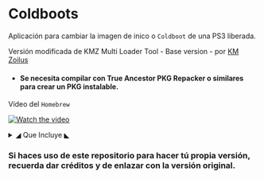 # Coldboots

Aplicación para cambiar la imagen de inico o `Coldboot` de una PS3 liberada.

Versión modificada de KMZ Multi Loader Tool - Base version - por [KM Zoilus](https://www.youtube.com/channel/UCNf_LBigkkfd2P6Kal7ep-w)
* #### Se necesita compilar con True Ancestor PKG Repacker o similares para crear un PKG instalable.

Vídeo del `Homebrew`

[![Watch the video](https://i.ytimg.com/vi/y1Huol8g21A/hqdefault.jpg)](https://www.youtube.com/watch?v=y1Huol8g21A)

<details>
  <summary>◢ Que Incluye ◣ </summary>
  
  ## ★Versión 1.0
  * Ferrox Logo
  * Minecraft Logo
  * My Little Pony
  * OG Modding Logo v1
  * OG Modding Logo v2
  * PS3XPLOIT Logo
  * Rebug
  * Rebug Blue
  * Undertale Logo

</details>

### Si haces uso de este repositorio para hacer tú propia versión, recuerda dar créditos y de enlazar con la versión original.
